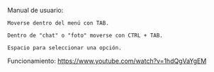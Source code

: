 
Manual de usuario:

    Moverse dentro del menú con TAB.

    Dentro de "chat" o "foto" moverse con CTRL + TAB.

    Espacio para seleccionar una opción.

Funcionamiento:
https://www.youtube.com/watch?v=1hdQgVaYgEM
